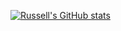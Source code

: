 [![Russell's GitHub stats](https://github-readme-stats.vercel.app/api?username=ruhickey)](https://github.com/anuraghazra/github-readme-stats)
